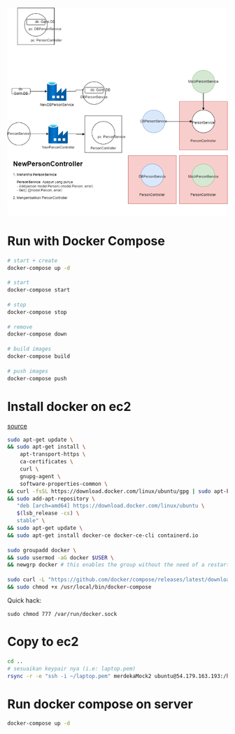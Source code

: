 ![](overview.png)

# Run with Docker Compose

```bash
# start + create
docker-compose up -d

# start
docker-compose start

# stop
docker-compose stop

# remove
docker-compose down

# build images
docker-compose build

# push images
docker-compose push
```

# Install docker on ec2

[source](https://thomasventurini.com/articles/install-docker-and-compose-in-ubuntu/)

```bash
sudo apt-get update \
&& sudo apt-get install \
    apt-transport-https \
    ca-certificates \
    curl \
    gnupg-agent \
    software-properties-common \
&& curl -fsSL https://download.docker.com/linux/ubuntu/gpg | sudo apt-key add - \
&& sudo add-apt-repository \
   "deb [arch=amd64] https://download.docker.com/linux/ubuntu \
   $(lsb_release -cs) \
   stable" \
&& sudo apt-get update \
&& sudo apt-get install docker-ce docker-ce-cli containerd.io

sudo groupadd docker \
&& sudo usermod -aG docker $USER \
&& newgrp docker # this enables the group without the need of a restart

sudo curl -L "https://github.com/docker/compose/releases/latest/download/docker-compose-$(uname -s)-$(uname -m)" -o /usr/local/bin/docker-compose \
&& sudo chmod +x /usr/local/bin/docker-compose
```

Quick hack:

```
sudo chmod 777 /var/run/docker.sock
```

# Copy to ec2

```bash
cd ..
# sesuaikan keypair nya (i.e: laptop.pem)
rsync -r -e "ssh -i ~/laptop.pem" merdekaMock2 ubuntu@54.179.163.193:/home/ubuntu/app
```

# Run docker compose on server

```bash
docker-compose up -d
```

